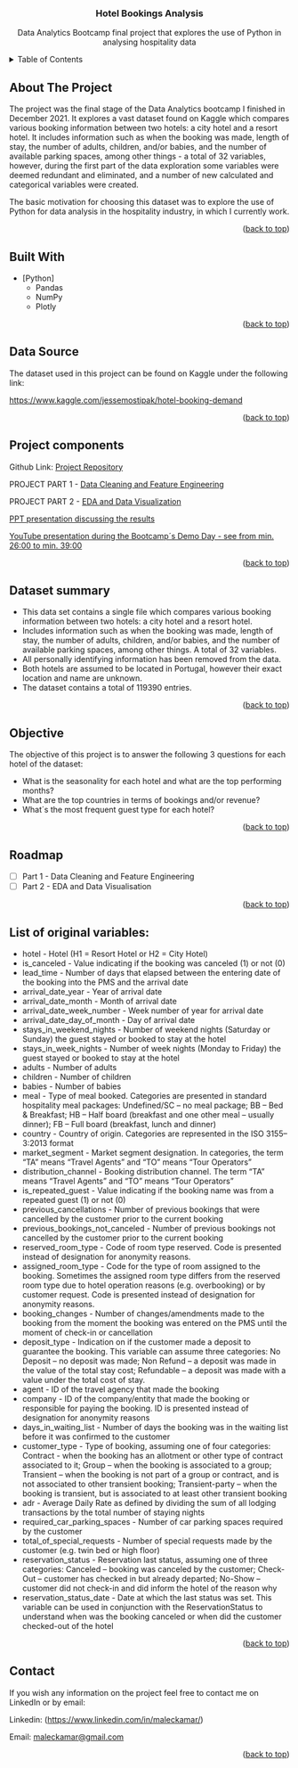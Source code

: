 <div id="top"></div>

<h3 align="center">Hotel Bookings Analysis</h3>

  <p align="center">
    Data Analytics Bootcamp final project that explores the use of Python in analysing hospitality data
    <br />

  </p>
</div>


<!-- TABLE OF CONTENTS -->
<details>
  <summary>Table of Contents</summary>
  <ol>
    <li><a href="#about-the-project">About The Project</a></li>
    <li><a href="#built-with">Built With</a></li>
    <li><a href="#data-source">Data Source</a></li>
    <li><a href="#project-components">Project components</a></li>
    <li><a href="#dataset-summary">Dataset summary</a></li>
    <li><a href="#objective">Objective</a></li>
    <li><a href="#roadmap">Roadmap</a></li>
    <li><a href="#list-of-original-variables"> List of original variables</a></li>
    <li><a href="#contact">Contact</a></li>
  </ol>
</details>



<!-- ABOUT THE PROJECT -->
## About The Project
The project was the final stage of the Data Analytics bootcamp I finished in December 2021. It explores a vast dataset found on Kaggle which compares various booking information between two hotels: a city hotel and a resort hotel. It includes information such as when the booking was made, length of stay, the number of adults, children, and/or babies, and the number of available parking spaces, among other things - a total of 32 variables, however, during the first part of the data exploration some variables were deemed redundant and eliminated, and a number of new calculated and categorical variables were created.

The basic motivation for choosing this dataset was to explore the use of Python for data analysis in the hospitality industry, in which I currently work.

<p align="right">(<a href="#top">back to top</a>)</p>



## Built With

* [Python]
  * Pandas
  * NumPy
  * Plotly
  
  
<p align="right">(<a href="#top">back to top</a>)</p>

## Data Source

The dataset used in this project can be found on Kaggle under the following link:

https://www.kaggle.com/jessemostipak/hotel-booking-demand

<p align="right">(<a href="#top">back to top</a>)</p>



## Project components

Github Link: [Project Repository](https://github.com/martamalecka/hotel-bookings-analysis)

PROJECT PART 1 - [Data Cleaning and Feature Engineering](https://github.com/martamalecka/hotel-bookings-analysis/blob/main/Hotel%20Bookings%20Analysis%20-%20Part%201%20-%20Data%20Cleaning%2C%20Feature%20Engineering.ipynb)

PROJECT PART 2 - [EDA and Data Visualization](https://github.com/martamalecka/hotel-bookings-analysis/blob/main/Hotel%20Bookings%20Analysis%20-%20Part%202%20-%20EDA%20and%20Data%20Visualisation.ipynb)

[PPT presentation discussing the results](https://github.com/martamalecka/hotel-bookings-analysis/blob/main/hotel%20bookings%20analysis.pdf)

[YouTube presentation during the Bootcamp´s Demo Day - see from min. 26:00 to min. 39:00](https://www.youtube.com/watch?v=_a42n1FRhUY&t=2359s)

<p align="right">(<a href="#top">back to top</a>)</p>

## Dataset summary

* This data set contains a single file which compares various booking information between two hotels: a city hotel and a resort hotel.
* Includes information such as when the booking was made, length of stay, the number of adults, children, and/or babies, and the number of available parking spaces, among other things. A total of 32 variables.
* All personally identifying information has been removed from the data.
* Both hotels are assumed to be located in Portugal, however their exact location and name are unknown.
* The dataset contains a total of 119390 entries.

<p align="right">(<a href="#top">back to top</a>)</p>

## Objective

The objective of this project is to answer the following 3 questions for each hotel of the dataset:

* What is the seasonality for each hotel and what are the top performing months?
* What are the top countries in terms of bookings and/or revenue?
* What´s the most frequent guest type for each hotel?

<p align="right">(<a href="#top">back to top</a>)</p>


## Roadmap

- [ ] Part 1 - Data Cleaning and Feature Engineering
- [ ] Part 2 - EDA and Data Visualisation

<p align="right">(<a href="#top">back to top</a>)</p>


## List of original variables: 

* hotel - Hotel (H1 = Resort Hotel or H2 = City Hotel)
* is_canceled - Value indicating if the booking was canceled (1) or not (0)
* lead_time - Number of days that elapsed between the entering date of the booking into the PMS and the arrival date
* arrival_date_year - Year of arrival date
* arrival_date_month - Month of arrival date
* arrival_date_week_number - Week number of year for arrival date
* arrival_date_day_of_month - Day of arrival date
* stays_in_weekend_nights - Number of weekend nights (Saturday or Sunday) the guest stayed or booked to stay at the hotel
* stays_in_week_nights - Number of week nights (Monday to Friday) the guest stayed or booked to stay at the hotel
* adults - Number of adults
* children - Number of children
* babies - Number of babies
* meal - Type of meal booked. Categories are presented in standard hospitality meal packages: Undefined/SC – no meal package; BB – Bed & Breakfast; HB – Half board (breakfast and one other meal – usually dinner); FB – Full board (breakfast, lunch and dinner)
* country - Country of origin. Categories are represented in the ISO 3155–3:2013 format
* market_segment - Market segment designation. In categories, the term “TA” means “Travel Agents” and “TO” means “Tour Operators”
* distribution_channel - Booking distribution channel. The term “TA” means “Travel Agents” and “TO” means “Tour Operators”
* is_repeated_guest - Value indicating if the booking name was from a repeated guest (1) or not (0)
* previous_cancellations - Number of previous bookings that were cancelled by the customer prior to the current booking
* previous_bookings_not_canceled - Number of previous bookings not cancelled by the customer prior to the current booking
* reserved_room_type - Code of room type reserved. Code is presented instead of designation for anonymity reasons.
* assigned_room_type - Code for the type of room assigned to the booking. Sometimes the assigned room type differs from the reserved room type due to hotel operation reasons (e.g. overbooking) or by customer request. Code is presented instead of designation for anonymity reasons.
* booking_changes - Number of changes/amendments made to the booking from the moment the booking was entered on the PMS until the moment of check-in or cancellation
* deposit_type - Indication on if the customer made a deposit to guarantee the booking. This variable can assume three categories: No Deposit – no deposit was made; Non Refund – a deposit was made in the value of the total stay cost; Refundable – a deposit was made with a value under the total cost of stay.
* agent - ID of the travel agency that made the booking
* company - ID of the company/entity that made the booking or responsible for paying the booking. ID is presented instead of designation for anonymity reasons
* days_in_waiting_list - Number of days the booking was in the waiting list before it was confirmed to the customer
* customer_type - Type of booking, assuming one of four categories: Contract - when the booking has an allotment or other type of contract associated to it; Group – when the booking is associated to a group; Transient – when the booking is not part of a group or contract, and is not associated to other transient booking; Transient-party – when the booking is transient, but is associated to at least other transient booking
* adr - Average Daily Rate as defined by dividing the sum of all lodging transactions by the total number of staying nights
* required_car_parking_spaces - Number of car parking spaces required by the customer
* total_of_special_requests - Number of special requests made by the customer (e.g. twin bed or high floor)
* reservation_status - Reservation last status, assuming one of three categories: Canceled – booking was canceled by the customer; Check-Out – customer has checked in but already departed; No-Show – customer did not check-in and did inform the hotel of the reason why
* reservation_status_date - Date at which the last status was set. This variable can be used in conjunction with the ReservationStatus to understand when was the booking canceled or when did the customer checked-out of the hotel


<p align="right">(<a href="#top">back to top</a>)</p>


<!-- CONTACT -->
## Contact

If you wish any information on the project feel free to contact me on LinkedIn or by email:

Linkedin: (https://www.linkedin.com/in/maleckamar/) 

Email: maleckamar@gmail.com


<p align="right">(<a href="#top">back to top</a>)</p>


